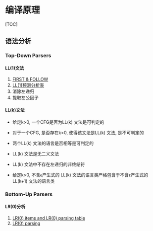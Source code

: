 # 编译原理

[TOC]

## 语法分析

### Top-Down Parsers

#### LL(1)文法

1. [FIRST & FOLLOW](https://www.youtube.com/watch?v=N9UuAPU6DAg&list=PLEbnTDJUr_IcPtUXFy2b1sGRPsLFMghhS&index=5)
2. [LL(1)预测分析表](https://www.youtube.com/watch?v=R1ZlWEZWMKk&list=PLEbnTDJUr_IcPtUXFy2b1sGRPsLFMghhS&index=7)
3. 消除左递归
4. 提取左公因子

#### LL(k)文法

- 给定k>0, 一个CFG是否为LL(k) 文法是可判定的 

- 对于一个CFG, 是否存在k>0, 使得该文法是LL(k) 文法, 是不可判定的 

- 两个LL(k) 文法的语言是否相等是可判定的 
- LL(k) 文法是无二义文法 

- LL(k) 文法中不存在左递归的非终结符 

- 给定k>0, 不含$\epsilon$产生式的 LL(k) 文法的语言类严格包含于不含$\epsilon$产生式的 LL(k+1) 文法的语言类 

### Bottom-Up Parsers

#### LR(0)分析

1. [LR(0) items and LR(0) parsing table](https://www.youtube.com/watch?v=APJ_Eh60Qwo&list=PLEbnTDJUr_IcPtUXFy2b1sGRPsLFMghhS&index=10)
2. [LR(0) parsing](https://www.youtube.com/watch?v=0kiTNN2kHyY&list=PLEbnTDJUr_IcPtUXFy2b1sGRPsLFMghhS&index=11)

